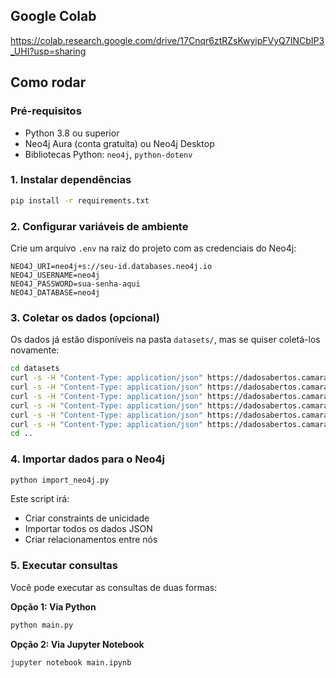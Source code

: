 ## Google Colab

https://colab.research.google.com/drive/17Cnqr6ztRZsKwyipFVyQ7INCbIP3_UHI?usp=sharing

## Como rodar

### Pré-requisitos

- Python 3.8 ou superior
- Neo4j Aura (conta gratuita) ou Neo4j Desktop
- Bibliotecas Python: `neo4j`, `python-dotenv`

### 1. Instalar dependências

```bash
pip install -r requirements.txt
```

### 2. Configurar variáveis de ambiente

Crie um arquivo `.env` na raiz do projeto com as credenciais do Neo4j:

```env
NEO4J_URI=neo4j+s://seu-id.databases.neo4j.io
NEO4J_USERNAME=neo4j
NEO4J_PASSWORD=sua-senha-aqui
NEO4J_DATABASE=neo4j
```

### 3. Coletar os dados (opcional)

Os dados já estão disponíveis na pasta `datasets/`, mas se quiser coletá-los novamente:

```bash
cd datasets
curl -s -H "Content-Type: application/json" https://dadosabertos.camara.leg.br/api/v2/deputados | jq '.' > deputados.json
curl -s -H "Content-Type: application/json" https://dadosabertos.camara.leg.br/api/v2/proposicoes | jq '.' > proposicoes.json
curl -s -H "Content-Type: application/json" https://dadosabertos.camara.leg.br/api/v2/votacoes | jq '.' > votacoes.json
curl -s -H "Content-Type: application/json" https://dadosabertos.camara.leg.br/api/v2/orgaos | jq '.' > orgaos.json
curl -s -H "Content-Type: application/json" https://dadosabertos.camara.leg.br/api/v2/partidos | jq '.' > partidos.json
curl -s -H "Content-Type: application/json" https://dadosabertos.camara.leg.br/api/v2/frentes | jq '.' > frentes.json
cd ..
```

### 4. Importar dados para o Neo4j

```bash
python import_neo4j.py
```

Este script irá:

- Criar constraints de unicidade
- Importar todos os dados JSON
- Criar relacionamentos entre nós

### 5. Executar consultas

Você pode executar as consultas de duas formas:

**Opção 1: Via Python**

```bash
python main.py
```

**Opção 2: Via Jupyter Notebook**

```bash
jupyter notebook main.ipynb
```
